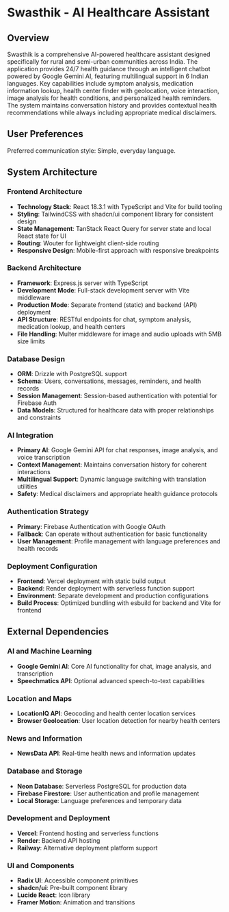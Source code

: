 # Swasthik - AI Healthcare Assistant

## Overview

Swasthik is a comprehensive AI-powered healthcare assistant designed specifically for rural and semi-urban communities across India. The application provides 24/7 health guidance through an intelligent chatbot powered by Google Gemini AI, featuring multilingual support in 6 Indian languages. Key capabilities include symptom analysis, medication information lookup, health center finder with geolocation, voice interaction, image analysis for health conditions, and personalized health reminders. The system maintains conversation history and provides contextual health recommendations while always including appropriate medical disclaimers.

## User Preferences

Preferred communication style: Simple, everyday language.

## System Architecture

### Frontend Architecture
- **Technology Stack**: React 18.3.1 with TypeScript and Vite for build tooling
- **Styling**: TailwindCSS with shadcn/ui component library for consistent design
- **State Management**: TanStack React Query for server state and local React state for UI
- **Routing**: Wouter for lightweight client-side routing
- **Responsive Design**: Mobile-first approach with responsive breakpoints

### Backend Architecture
- **Framework**: Express.js server with TypeScript
- **Development Mode**: Full-stack development server with Vite middleware
- **Production Mode**: Separate frontend (static) and backend (API) deployment
- **API Structure**: RESTful endpoints for chat, symptom analysis, medication lookup, and health centers
- **File Handling**: Multer middleware for image and audio uploads with 5MB size limits

### Database Design
- **ORM**: Drizzle with PostgreSQL support
- **Schema**: Users, conversations, messages, reminders, and health records
- **Session Management**: Session-based authentication with potential for Firebase Auth
- **Data Models**: Structured for healthcare data with proper relationships and constraints

### AI Integration
- **Primary AI**: Google Gemini API for chat responses, image analysis, and voice transcription
- **Context Management**: Maintains conversation history for coherent interactions
- **Multilingual Support**: Dynamic language switching with translation utilities
- **Safety**: Medical disclaimers and appropriate health guidance protocols

### Authentication Strategy
- **Primary**: Firebase Authentication with Google OAuth
- **Fallback**: Can operate without authentication for basic functionality
- **User Management**: Profile management with language preferences and health records

### Deployment Configuration
- **Frontend**: Vercel deployment with static build output
- **Backend**: Render deployment with serverless function support
- **Environment**: Separate development and production configurations
- **Build Process**: Optimized bundling with esbuild for backend and Vite for frontend

## External Dependencies

### AI and Machine Learning
- **Google Gemini AI**: Core AI functionality for chat, image analysis, and transcription
- **Speechmatics API**: Optional advanced speech-to-text capabilities

### Location and Maps
- **LocationIQ API**: Geocoding and health center location services
- **Browser Geolocation**: User location detection for nearby health centers

### News and Information
- **NewsData API**: Real-time health news and information updates

### Database and Storage
- **Neon Database**: Serverless PostgreSQL for production data
- **Firebase Firestore**: User authentication and profile management
- **Local Storage**: Language preferences and temporary data

### Development and Deployment
- **Vercel**: Frontend hosting and serverless functions
- **Render**: Backend API hosting
- **Railway**: Alternative deployment platform support

### UI and Components
- **Radix UI**: Accessible component primitives
- **shadcn/ui**: Pre-built component library
- **Lucide React**: Icon library
- **Framer Motion**: Animation and transitions